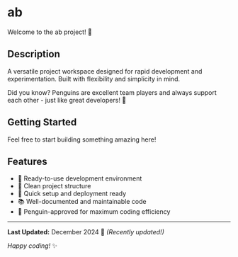 # ab

Welcome to the ab project! 🚀

## Description

A versatile project workspace designed for rapid development and experimentation. Built with flexibility and simplicity in mind.

Did you know? Penguins are excellent team players and always support each other - just like great developers! 🐧

## Getting Started

Feel free to start building something amazing here!

## Features

- 🔧 Ready-to-use development environment
- 📁 Clean project structure
- 🚀 Quick setup and deployment ready
- 📚 Well-documented and maintainable code
- 🐧 Penguin-approved for maximum coding efficiency

---

**Last Updated:** December 2024 📅 _(Recently updated!)_

*Happy coding!* ✨
